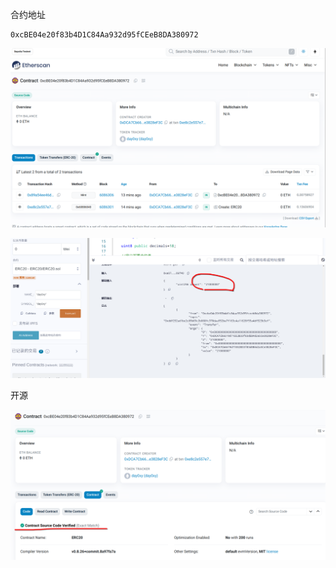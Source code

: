 合约地址

```
0xcBE04e20f83b4D1C84Aa932d95fCEeB8DA380972
```

![image-20240611232022695](assets/image-20240611232022695.png)

![image-20240611232053199](assets/image-20240611232053199.png)



开源

![image-20240611232333207](assets/image-20240611232333207.png)